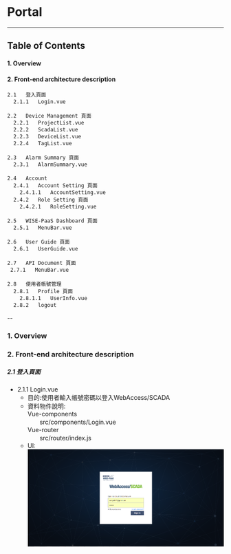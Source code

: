 # Portal
-----------

## Table of Contents
#### 1. Overview
#### 2. Front-end architecture description
    2.1   登入頁面  
      2.1.1   Login.vue

    2.2   Device Management 頁面       
      2.2.1   ProjectList.vue
      2.2.2   ScadaList.vue
      2.2.3   DeviceList.vue
      2.2.4   TagList.vue

    2.3   Alarm Summary 頁面
      2.3.1   AlarmSummary.vue

    2.4   Account
      2.4.1   Account Setting 頁面
        2.4.1.1   AccountSetting.vue
      2.4.2   Role Setting 頁面
        2.4.2.1   RoleSetting.vue

    2.5   WISE-PaaS Dashboard 頁面
      2.5.1   MenuBar.vue

    2.6   User Guide 頁面
      2.6.1   UserGuide.vue

    2.7   API Document 頁面 
     2.7.1   MenuBar.vue

    2.8   使用者帳號管理
      2.8.1   Profile 頁面
        2.8.1.1   UserInfo.vue
      2.8.2   logout   

--

### 1. Overview
### 2. Front-end architecture description  
##### 2.1 登入頁面
- 2.1.1 Login.vue    
  - 目的:使用者輸入帳號密碼以登入WebAccess/SCADA  
  - 資料物件說明:  
  Vue-components  
  　　src/components/Login.vue  
  Vue-router  
  　　src/router/index.js  
  - UI:
   ![](/assets/login.PNG)